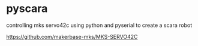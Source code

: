 # pyscara
controlling mks servo42c using python and pyserial to create a scara robot

https://github.com/makerbase-mks/MKS-SERVO42C
